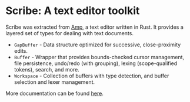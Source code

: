 # Scribe: A text editor toolkit

Scribe was extracted from [Amp](https://amp.rs), a text editor written in Rust.
It provides a layered set of types for dealing with text documents.

* `GapBuffer` - Data structure optimized for successive, close-proximity edits.
* `Buffer` - Wrapper that provides bounds-checked cursor management, file
  persistence, undo/redo (with grouping), lexing (scope-qualified tokens),
  search, and more.
* `Workspace` - Collection of buffers with type detection, and buffer selection
  and lexer management.

More documentation can be found [here](https://docs.rs/scribe).
